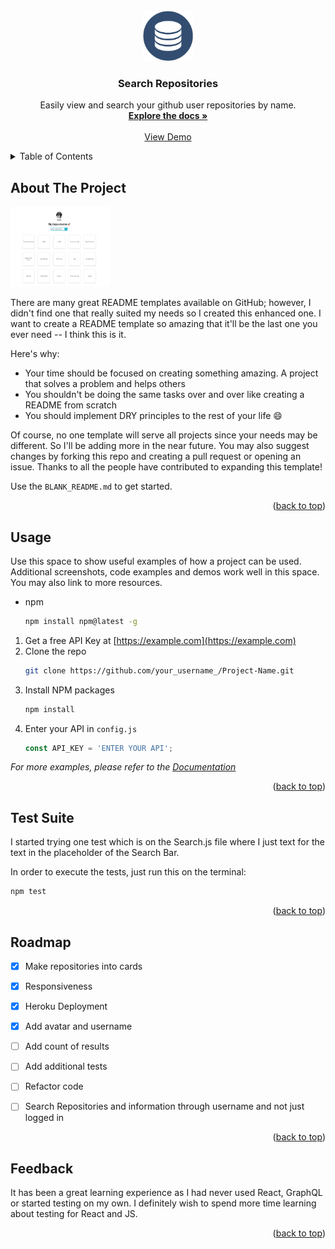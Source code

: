 <div id="top"></div>


<!-- PROJECT LOGO -->
<br />
<div align="center">
  <a href="https://repository-search-ttchz.herokuapp.com/">
    <img src="public/data-repository-icon-5.jpeg" alt="Logo" width="80" height="80">
  </a>

  <h3 align="center">Search Repositories</h3>

  <p align="center">
    Easily view and search your github user repositories by name.
    <br />
    <a href="https://github.com/tin2294/repository-search"><strong>Explore the docs »</strong></a>
    <br />
    <br />
    <a href="https://repository-search-ttchz.herokuapp.com/">View Demo</a>
  </p>
</div>



<!-- TABLE OF CONTENTS -->
<details>
  <summary>Table of Contents</summary>
  <ol>
    <li><a href="#about-the-project">About The Project</a></li>
    <li><a href="#usage">Usage</a></li>
    <li><a href="#testing">Test Suite</a></li>
    <li><a href="#roadmap">Roadmap</a></li>
    <li><a href="#feedback">Feedback</a></li>
  </ol>
</details>



<!-- ABOUT THE PROJECT -->
## About The Project

<img src="public/repositories-demo.png" alt="Logo" width="160" height="128">

There are many great README templates available on GitHub; however, I didn't find one that really suited my needs so I created this enhanced one. I want to create a README template so amazing that it'll be the last one you ever need -- I think this is it.

Here's why:
* Your time should be focused on creating something amazing. A project that solves a problem and helps others
* You shouldn't be doing the same tasks over and over like creating a README from scratch
* You should implement DRY principles to the rest of your life :smile:

Of course, no one template will serve all projects since your needs may be different. So I'll be adding more in the near future. You may also suggest changes by forking this repo and creating a pull request or opening an issue. Thanks to all the people have contributed to expanding this template!

Use the `BLANK_README.md` to get started.

<p align="right">(<a href="#top">back to top</a>)</p>


<!-- USAGE EXAMPLES -->
## Usage

Use this space to show useful examples of how a project can be used. Additional screenshots, code examples and demos work well in this space. You may also link to more resources.

* npm
  ```sh
  npm install npm@latest -g
  ```
1. Get a free API Key at [https://example.com](https://example.com)
2. Clone the repo
   ```sh
   git clone https://github.com/your_username_/Project-Name.git
   ```
3. Install NPM packages
   ```sh
   npm install
   ```
4. Enter your API in `config.js`
   ```js
   const API_KEY = 'ENTER YOUR API';
   ```

_For more examples, please refer to the [Documentation](https://example.com)_

<p align="right">(<a href="#top">back to top</a>)</p>

## Test Suite

I started trying one test which is on the Search.js file where I just text for the text in the placeholder of the Search Bar.

In order to execute the tests, just run this on the terminal:
   ```sh
   npm test
   ```

<p align="right">(<a href="#top">back to top</a>)</p>


<!-- ROADMAP -->
## Roadmap

- [X] Make repositories into cards
- [X] Responsiveness
- [X] Heroku Deployment
- [X] Add avatar and username
- [ ] Add count of results
- [ ] Add additional tests
- [ ] Refactor code
- [ ] Search Repositories and information through username and not just logged in


<p align="right">(<a href="#top">back to top</a>)</p>


## Feedback

It has been a great learning experience as I had never used React, GraphQL or started testing on my own. I definitely wish to spend more time learning about testing for React and JS.

<p align="right">(<a href="#top">back to top</a>)</p>
